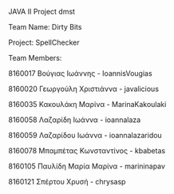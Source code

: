 ﻿
JAVA II Project dmst 

Team Name: Dirty Bits

Project: SpellChecker

Team Members:

8160017 Βούγιας Ιωάννης - IoannisVougias

8160020 Γεωργούλη Χριστιάννα - javalicious

8160035 Κακουλάκη Μαρίνα - MarinaKakoulaki

8160058 Λαζαρίδη Ιωάννα - ioannalaza

8160059 Λαζαρίδου Ιωάννα - ioannalazaridou

8160078 Μπαμπέτας Κωνσταντίνος - kbabetas

8160105 Παυλίδη Μαρία Μαρίνα - marininapav

8160121 Σπέρτου Χρυσή - chrysasp
